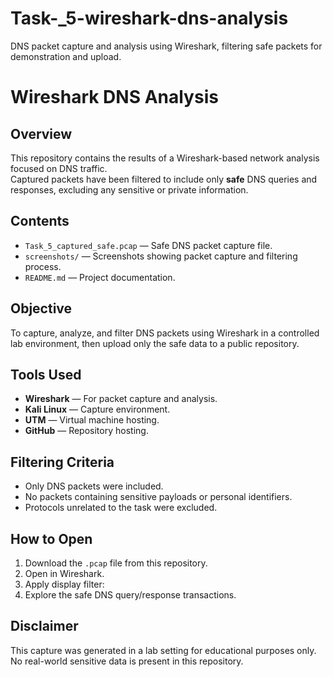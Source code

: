 # Task-_5-wireshark-dns-analysis
DNS packet capture and analysis using Wireshark, filtering safe packets for demonstration and upload.
# Wireshark DNS Analysis

## Overview
This repository contains the results of a Wireshark-based network analysis focused on DNS traffic.  
Captured packets have been filtered to include only **safe** DNS queries and responses, excluding any sensitive or private information.

## Contents
- `Task_5_captured_safe.pcap` — Safe DNS packet capture file.
- `screenshots/` — Screenshots showing packet capture and filtering process.
- `README.md` — Project documentation.

## Objective
To capture, analyze, and filter DNS packets using Wireshark in a controlled lab environment, then upload only the safe data to a public repository.

## Tools Used
- **Wireshark** — For packet capture and analysis.
- **Kali Linux** — Capture environment.
- **UTM** — Virtual machine hosting.
- **GitHub** — Repository hosting.

## Filtering Criteria
- Only DNS packets were included.
- No packets containing sensitive payloads or personal identifiers.
- Protocols unrelated to the task were excluded.

## How to Open
1. Download the `.pcap` file from this repository.
2. Open in Wireshark.
3. Apply display filter:  
4. Explore the safe DNS query/response transactions.

## Disclaimer
This capture was generated in a lab setting for educational purposes only.  
No real-world sensitive data is present in this repository.


